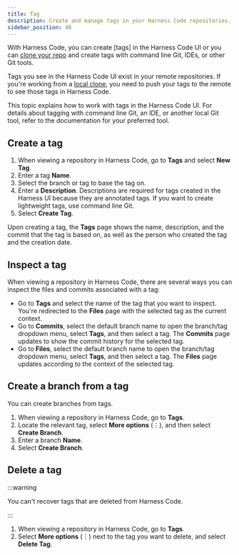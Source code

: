 ```yaml
---
title: Tag
description: Create and manage tags in your Harness Code repositories.
sidebar_position: 40
---
```


With Harness Code, you can create [tags] in the Harness Code UI or you can [clone your repo](./clone-repos.md) and create tags with command line Git, IDEs, or other Git tools.

Tags you see in the Harness Code UI exist in your remote repositories. If you're working from a [local clone](./clone-repos.md), you need to push your tags to the remote to see those tags in Harness Code.

This topic explains how to work with tags in the Harness Code UI. For details about tagging with command line Git, an IDE, or another local Git tool, refer to the documentation for your preferred tool.

## Create a tag

1. When viewing a repository in Harness Code, go to **Tags** and select **New Tag**.
2. Enter a tag **Name**.
3. Select the branch or tag to base the tag on.
4. Enter a **Description**. Descriptions are required for tags created in the Harness UI because they are annotated tags. If you want to create lightweight tags, use command line Git.
5. Select **Create Tag**.

Upon creating a tag, the **Tags** page shows the name, description, and the commit that the tag is based on, as well as the person who created the tag and the creation date.

## Inspect a tag

When viewing a repository in Harness Code, there are several ways you can inspect the files and commits associated with a tag:

* Go to **Tags** and select the name of the tag that you want to inspect. You're redirected to the **Files** page with the selected tag as the current context.
* Go to **Commits**, select the default branch name to open the branch/tag dropdown menu, select **Tags**, and then select a tag. The **Commits** page updates to show the commit history for the selected tag.
* Go to **Files**, select the default branch name to open the branch/tag dropdown menu, select **Tags**, and then select a tag. The **Files** page updates according to the context of the selected tag.

## Create a branch from a tag

You can create branches from tags.

1. When viewing a repository in Harness Code, go to **Tags**.
2. Locate the relevant tag, select **More options** (&vellip;), and then select **Create Branch**.
3. Enter a branch **Name**.
4. Select **Create Branch**.

<!-- If you get a `not found` error when you select **Create Branch**, re-select the tag in the **Based on** field and select **Create Branch** again. -->

## Delete a tag

:::warning

You can't recover tags that are deleted from Harness Code.

:::

1. When viewing a repository in Harness Code, go to **Tags**.
2. Select **More options** (&vellip;) next to the tag you want to delete, and select **Delete Tag**.
